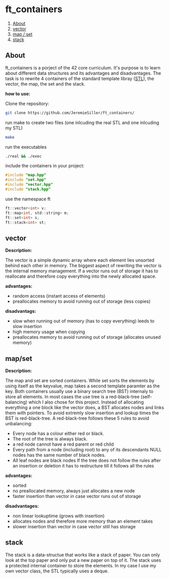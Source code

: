 # ft_containers

1. [About](#about)
2. [vector](#vector)
3. [map / set](#map/set)
4. [stack](#stack)

## About
ft_containers is a porject of the 42 core curriculum. It's purpose is to learn about different data structures and its advantages and disadvantages.
The task is to rewrite 4 containers of the standard template libray ([STL]), the vector, the map, the set and the stack.

**how to use:**

Clone the repository:
```bash
git clone https://github.com/JeremieSiller/ft_containers/
```
run make to create two files (one inlcuding the real STL and one inlcuding my STL)
```bash
make
```
run the executables
```bash
./real && ./exec
```
include the containers in your project:
```c
#include "map.hpp"
#include "set.hpp"
#include "vector.hpp"
#include "stack.hpp"
```
use the namespace ft
```c
ft::vector<int> v;
ft::map<int, std::string> m;
ft::set<int> s;
ft::stack<int> st;
```

## vector
**Description:**

The vector is a simple dynamic array where each element lies unsorted behind each other in memory.
The biggest aspect of rewriting the vector is the internal memory management. If a vector runs out of storage it has to reallocate and 
therefore copy everything into the newly allocated space.

**advantages:**
- random access (instant access of elements)
- preallocates memory to avoid running out of storage (less copies)

**disadvantags:**
- slow when running out of memory (has to copy everything) leeds to slow insertion
- high memory usage when copying
- preallocates memory to avoid running out of storage (allocates unused memory)

## map/set 

**Description:**

The map and set are sorted containers. While set sorts the elements by using itself as the keyvalue, map takes a second template paramter as the key.
Both containers usually use a binary search tree (BST) internaly to store all elements. In most cases the use tree is a red-black-tree (self-balancing) which I
also chose for this project.
Instead of allocating everything a one block like the vector does, a BST allocates nodes and links them with pointers. To avoid extremly slow insertion and lookup
times the BST is red-black-tree. A red-black-tree follows these 5 rules to avoid unbalancing:
- Every node has a colour either red or black.
- The root of the tree is always black.
- a red node cannot have a red parent or red child
- Every path from a node (including root) to any of its descendants NULL nodes has the same number of black nodes.
- All leaf nodes are black nodes
If the tree does not follow the rules after an insertion or deletion it has to restructure till it follows all the rules

**advantages:**
- sorted
- no preallocated memory, always just allocates a new node
- faster insertion than vector in case vector runs out of storage

**disadvantages:**
- non linear lookuptime (grows with insertion)
- allocates nodes and therefore more memory than an element takes
- slower insertion than vector in case vector still has storage

## stack

The stack is a data-structue that works like a stack of paper. You can only look at the top paper and only put a new paper on top of it. 
The stack uses a protected internal container to store the elements. In my case I use my own vector class, the STL typically uses a deque.

[STL]: https://en.wikipedia.org/wiki/Standard_Template_Library
